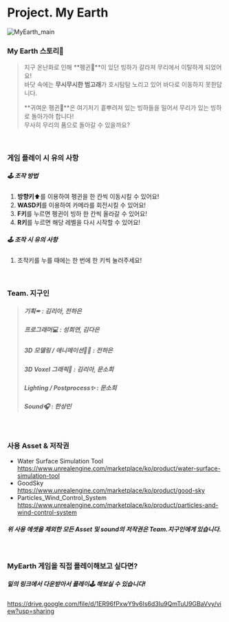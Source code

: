 # Project. My Earth
![MyEarth_main](https://user-images.githubusercontent.com/50323157/171077694-a4c9ca82-6b81-47c1-a26c-c0381d77d9a2.png)

### My Earth 스토리📜
> 지구 온난화로 인해 **펭귄🐧**이 있던 빙하가 갈라져 무리에서 이탈하게 되었어요!  
> 바닷 속에는 **무시무시한 범고래**가 호시탐탐 노리고 있어 바다로 이동하지 못한답니다.
>  
>**귀여운 펭귄🐧**은 여기저기 흩뿌려져 있는 빙하들을 밀어서 무리가 있는 빙하로 돌아가야 합니다!  
무사히 무리의 품으로 돌아갈 수 있을까요?
<br>
  
### 게임 플레이 시 유의 사항
##### 🕹 조작 방법 
1. **방향키**⬆를 이용하여 펭귄을 한 칸씩 이동시킬 수 있어요!  
2. **WASD키**를 이용하여 카메라를 회전시킬 수 있어요!
3. **F키**를 누르면 펭귄이 빙하 한 칸씩 올라갈 수 있어요!
4. **R키**를 누르면 해당 레벨을 다시 시작할 수 있어요!

##### 🕹 조작 시 유의 사항
1. 조작키를 누를 때에는 한 번에 한 키씩 눌러주세요!  
  
<br>

### Team. 지구인  
> ##### 기획✒                    : 김리아, 전하은  
>##### 프로그래머💻               : 성희연, 김다은  
>##### 3D 모델링 / 애니메이션🤸‍♂️    : 전하은  
>##### 3D Voxel 그래픽🧱          : 김리아, 문소희  
>##### Lighting / Postprocess✨  : 문소희  
>##### Sound🎧                   : 한상민  

<br>

### 사용 Asset & 저작권  
- Water Surface Simulation Tool  
  https://www.unrealengine.com/marketplace/ko/product/water-surface-simulation-tool  
- GoodSky  
   https://www.unrealengine.com/marketplace/ko/product/good-sky  
- Particles_Wind_Control_System  
  https://www.unrealengine.com/marketplace/ko/product/particles-and-wind-control-system  
##### 위 사용 에셋을 제외한 모든 Asset 및 sound의 저작권은 Team.지구인에게 있습니다.  


<br>

### MyEarth 게임을 직접 플레이해보고 싶다면?
##### 밑의 링크에서 다운받아서 플레이🕹 해보실 수 있습니다! 
https://drive.google.com/file/d/1ER96fPxwY9v6Is6d3Iu9QmTuU9GBaVvy/view?usp=sharing
